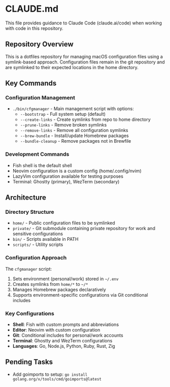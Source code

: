 # CLAUDE.md

This file provides guidance to Claude Code (claude.ai/code) when working with code in this repository.

## Repository Overview

This is a dotfiles repository for managing macOS configuration files using a symlink-based approach. Configuration files remain in the git repository and are symlinked to their expected locations in the home directory.

## Key Commands

### Configuration Management

- `./bin/cfgmanager` - Main management script with options:
  - `--bootstrap` - Full system setup (default)
  - `--create-links` - Create symlinks from repo to home directory
  - `--prune-links` - Remove broken symlinks
  - `--remove-links` - Remove all configuration symlinks
  - `--brew-bundle` - Install/update Homebrew packages
  - `--bundle-cleanup` - Remove packages not in Brewfile

### Development Commands

- Fish shell is the default shell
- Neovim configuration is a custom config (home/.config/nvim)
- LazyVim configuration available for testing purposes
- Terminal: Ghostty (primary), WezTerm (secondary)

## Architecture

### Directory Structure

- `home/` - Public configuration files to be symlinked
- `private/` - Git submodule containing private repository for work and sensitive configurations
- `bin/` - Scripts available in PATH
- `scripts/` - Utility scripts

### Configuration Approach

The `cfgmanager` script:

1. Sets environment (personal/work) stored in `~/.env`
2. Creates symlinks from `home/*` to `~/*`
3. Manages Homebrew packages declaratively
4. Supports environment-specific configurations via Git conditional includes

### Key Configurations

- **Shell**: Fish with custom prompts and abbreviations
- **Editor**: Neovim with custom configuration
- **Git**: Conditional includes for personal/work accounts
- **Terminal**: Ghostty and WezTerm configurations
- **Languages**: Go, Node.js, Python, Ruby, Rust, Zig

## Pending Tasks

- Add goimports to setup: `go install golang.org/x/tools/cmd/goimports@latest`
